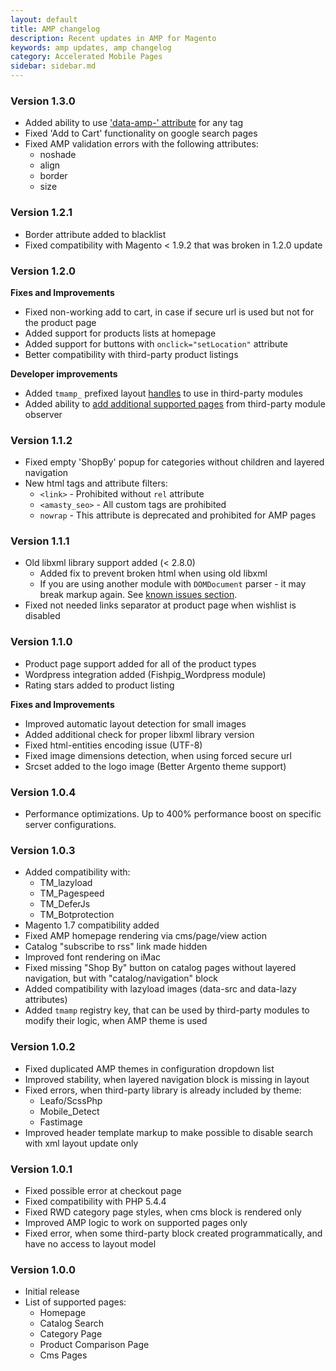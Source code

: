 ```yaml
---
layout: default
title: AMP changelog
description: Recent updates in AMP for Magento
keywords: amp updates, amp changelog
category: Accelerated Mobile Pages
sidebar: sidebar.md
---
```


### Version 1.3.0

 -  Added ability to use ['data-amp-' attribute](/m1/extensions/amp/use-cases/#change-css-class-name)
    for any tag
 -  Fixed 'Add to Cart' functionality on google search pages
 -  Fixed AMP validation errors with the following attributes:
    - noshade
    - align
    - border
    - size

### Version 1.2.1

 -  Border attribute added to blacklist
 -  Fixed compatibility with Magento < 1.9.2 that was broken in 1.2.0 update

### Version 1.2.0

**Fixes and Improvements**

 -  Fixed non-working add to cart, in case if secure url is used
    but not for the product page
 -  Added support for products lists at homepage
 -  Added support for buttons with `onclick="setLocation"` attribute
 -  Better compatibility with third-party product listings

**Developer improvements**

 -  Added `tmamp_` prefixed layout
    [handles](/m1/extensions/amp/devdocs/#amp-specific-layout-update)
    to use in third-party modules
 -  Added ability to [add additional supported pages](/m1/extensions/amp/devdocs/#add-amp-support-for-the-third-party-page)
    from third-party module observer

### Version 1.1.2

 -  Fixed empty 'ShopBy' popup for categories without children and layered
    navigation
 -  New html tags and attribute filters:
    - `<link>` - Prohibited without `rel` attribute
    - `<amasty_seo>` - All custom tags are prohibited
    - `nowrap` - This attribute is deprecated and prohibited for AMP pages

### Version 1.1.1

 -  Old libxml library support added (< 2.8.0)
    -  Added fix to prevent broken html when using old libxml
    -  If you are using another module with `DOMDocument` parser - it may break
        markup again. See [known issues section](/m1/extensions/amp/known-issues/#old-libxml-library).
 -  Fixed not needed links separator at product page when wishlist is disabled

### Version 1.1.0

 -  Product page support added for all of the product types
 -  Wordpress integration added (Fishpig_Wordpress module)
 -  Rating stars added to product listing

**Fixes and Improvements**

 -  Improved automatic layout detection for small images
 -  Added additional check for proper libxml library version
 -  Fixed html-entities encoding issue (UTF-8)
 -  Fixed image dimensions detection, when using forced secure url
 -  Srcset added to the logo image (Better Argento theme support)

### Version 1.0.4

 -  Performance optimizations. Up to 400% performance boost on specific server
    configurations.

### Version 1.0.3

 -  Added compatibility with:
     +  TM_lazyload
     +  TM_Pagespeed
     +  TM_DeferJs
     +  TM_Botprotection
 -  Magento 1.7 compatibility added
 -  Fixed AMP homepage rendering via cms/page/view action
 -  Catalog "subscribe to rss" link made hidden
 -  Improved font rendering on iMac
 -  Fixed missing "Shop By" button on catalog pages without layered navigation,
    but with "catalog/navigation" block
 -  Added compatibility with lazyload images (data-src and data-lazy attributes)
 -  Added `tmamp` registry key, that can be used by third-party modules to modify
    their logic, when AMP theme is used

### Version 1.0.2

 -  Fixed duplicated AMP themes in configuration dropdown list
 -  Improved stability, when layered navigation block is missing in layout
 -  Fixed errors, when third-party library is already included by theme:
     +  Leafo/ScssPhp
     +  Mobile_Detect
     +  Fastimage
 -  Improved header template markup to make possible to disable search with xml
    layout update only

### Version 1.0.1

 -  Fixed possible error at checkout page
 -  Fixed compatibility with PHP 5.4.4
 -  Fixed RWD category page styles, when cms block is rendered only
 -  Improved AMP logic to work on supported pages only
 -  Fixed error, when some third-party block created programmatically, and have
    no access to layout model

### Version 1.0.0

 -  Initial release
 -  List of supported pages:
    +  Homepage
    +  Catalog Search
    +  Category Page
    +  Product Comparison Page
    +  Cms Pages
